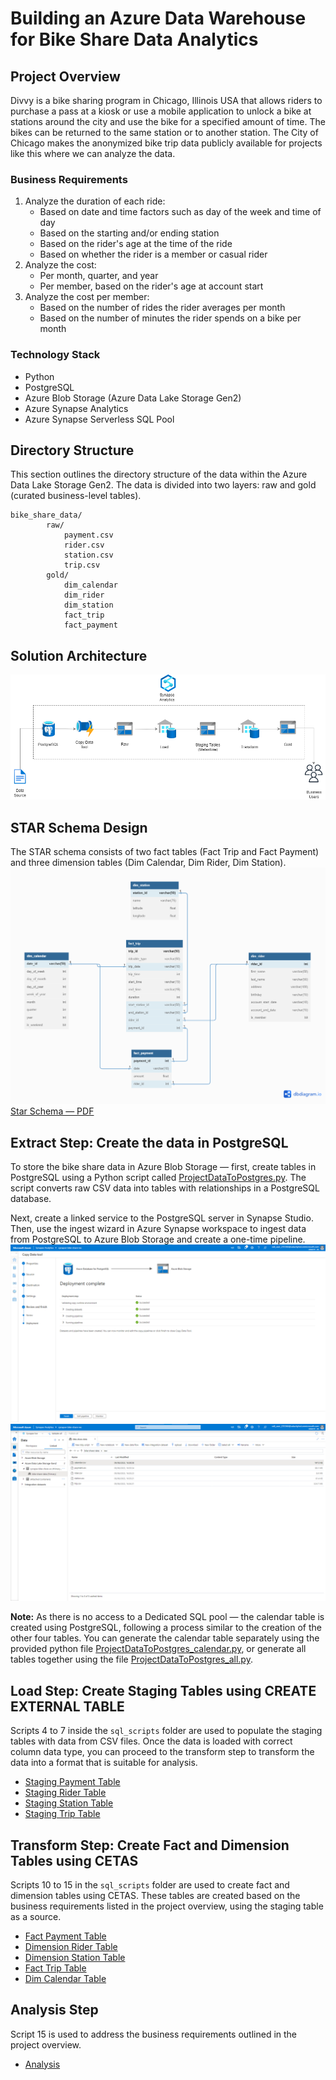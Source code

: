 # Building an Azure Data Warehouse for Bike Share Data Analytics

## Project Overview
Divvy is a bike sharing program in Chicago, Illinois USA that allows riders to purchase a pass at a kiosk or use a mobile application to unlock a bike at stations around the city and use the bike for a specified amount of time. The bikes can be returned to the same station or to another station. The City of Chicago makes the anonymized bike trip data publicly available for projects like this where we can analyze the data.

### Business Requirements
1. Analyze the duration of each ride:
    - Based on date and time factors such as day of the week and time of day
    - Based on the starting and/or ending station
    - Based on the rider's age at the time of the ride
    - Based on whether the rider is a member or casual rider
2. Analyze the cost:
    - Per month, quarter, and year
    - Per member, based on the rider's age at account start
3. Analyze the cost per member:
    - Based on the number of rides the rider averages per month
    - Based on the number of minutes the rider spends on a bike per month

### Technology Stack
- Python
- PostgreSQL
- Azure Blob Storage (Azure Data Lake Storage Gen2)
- Azure Synapse Analytics
- Azure Synapse Serverless SQL Pool

## Directory Structure
This section outlines the directory structure of the data within the Azure Data Lake Storage Gen2. The data is divided into two layers: raw and gold (curated business-level tables). 
```
bike_share_data/
        raw/
            payment.csv
            rider.csv
            station.csv
            trip.csv
        gold/
            dim_calendar
            dim_rider
            dim_station
            fact_trip
            fact_payment
```
## Solution Architecture
![Solution Architecture](images/solution-architecture.png)

## STAR Schema Design
The STAR schema consists of two fact tables (Fact Trip and Fact Payment) and three dimension tables (Dim Calendar, Dim Rider, Dim Station). 
![Star Schema](images/star_schema_fabian.png)
[Star Schema &mdash; PDF](https://github.com/fabiansum/bike-share-analytics-data-warehouse/blob/main/pdf/star_schema_fabian.pdf)


## Extract Step: Create the data in PostgreSQL
To store the bike share data in Azure Blob Storage &mdash; first, create tables in PostgreSQL using a Python script called [ProjectDataToPostgres.py](https://github.com/fabiansum/bike-share-analytics-data-warehouse/blob/main/ProjectDataToPostgres.py). The script converts raw CSV data into tables with relationships in a PostgreSQL database.

Next, create a linked service to the PostgreSQL server in Synapse Studio. Then, use the ingest wizard in Azure Synapse workspace to ingest data from PostgreSQL to Azure Blob Storage and create a one-time pipeline.
![Copy Data Tool](images/extract-step-8.png)
![Files inside the Azure Blob storage](images/extract-step-10.png)

**Note:**
As there is no access to a Dedicated SQL pool &mdash; the calendar table is created using PostgreSQL, following a process similar to the creation of the other four tables. You can generate the calendar table separately using the provided python file [ProjectDataToPostgres_calendar.py](https://github.com/fabiansum/bike-share-analytics-data-warehouse/blob/main/ProjectDataToPostgres_calendar.py), or generate all tables together using the file [ProjectDataToPostgres_all.py](https://github.com/fabiansum/bike-share-analytics-data-warehouse/blob/main/ProjectDataToPostgres_all.py).



## Load Step: Create Staging Tables using CREATE EXTERNAL TABLE
Scripts 4 to 7 inside the `sql_scripts` folder are used to populate the staging tables with data from CSV files. Once the data is loaded with correct column data type, you can proceed to the transform step to transform the data into a format that is suitable for analysis.
- [Staging Payment Table](https://github.com/fabiansum/bike-share-analytics-data-warehouse/blob/main/sql_scripts/4_create_external_table_staging_payment.sql)
- [Staging Rider Table](https://github.com/fabiansum/bike-share-analytics-data-warehouse/blob/main/sql_scripts/5_create_external_table_staging_rider.sql)
- [Staging Station Table](https://github.com/fabiansum/bike-share-analytics-data-warehouse/blob/main/sql_scripts/6_create_external_table_staging_station.sql)
- [Staging Trip Table](https://github.com/fabiansum/bike-share-analytics-data-warehouse/blob/main/sql_scripts/7_create_external_table_staging_trip.sql)


## Transform Step: Create Fact and Dimension Tables using CETAS
Scripts 10 to 15 in the `sql_scripts` folder are used to create fact and dimension tables using CETAS. These tables are created based on the business requirements listed in the project overview, using the staging table as a source.
- [Fact Payment Table](https://github.com/fabiansum/bike-share-analytics-data-warehouse/blob/sql_scripts/10_create_fact_payment.sql)
- [Dimension Rider Table](https://github.com/fabiansum/bike-share-analytics-data-warehouse/blob/main/sql_scripts/11_create_dim_rider.sql)
- [Dimension Station Table](https://github.com/fabiansum/bike-share-analytics-data-warehouse/blob/main/sql_scripts/12_create_dim_station.sql)
- [Fact Trip Table](https://github.com/fabiansum/bike-share-analytics-data-warehouse/blob/main/sql_scripts/13_create_fact_trip.sql)
- [Dim Calendar Table](https://github.com/fabiansum/bike-share-analytics-data-warehouse/blob/main/sql_scripts/14_create_dim_calendar.sql)

## Analysis Step
Script 15 is used to address the business requirements outlined in the project overview.
- [Analysis](https://github.com/fabiansum/bike-share-analytics-data-warehouse/blob/main/sql_scripts/15_analysis.sql)


